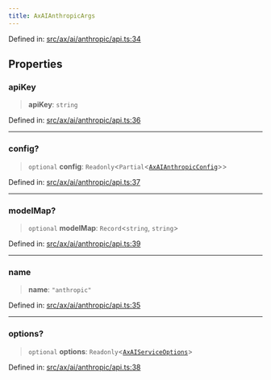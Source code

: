 ```yaml
---
title: AxAIAnthropicArgs
---
```


Defined in: [src/ax/ai/anthropic/api.ts:34](#apidocs/httpsgithubcomax-llmaxblob3b79ada8d723949fcd8a76c2b6f48cf69d8394f8srcaxaianthropicapitsl34)

## Properties

<a id="apiKey"></a>

### apiKey

> **apiKey**: `string`

Defined in: [src/ax/ai/anthropic/api.ts:36](#apidocs/httpsgithubcomax-llmaxblob3b79ada8d723949fcd8a76c2b6f48cf69d8394f8srcaxaianthropicapitsl36)

***

<a id="config"></a>

### config?

> `optional` **config**: `Readonly`\<`Partial`\<[`AxAIAnthropicConfig`](#apidocs/typealiasaxaianthropicconfig)\>\>

Defined in: [src/ax/ai/anthropic/api.ts:37](#apidocs/httpsgithubcomax-llmaxblob3b79ada8d723949fcd8a76c2b6f48cf69d8394f8srcaxaianthropicapitsl37)

***

<a id="modelMap"></a>

### modelMap?

> `optional` **modelMap**: `Record`\<`string`, `string`\>

Defined in: [src/ax/ai/anthropic/api.ts:39](#apidocs/httpsgithubcomax-llmaxblob3b79ada8d723949fcd8a76c2b6f48cf69d8394f8srcaxaianthropicapitsl39)

***

<a id="name"></a>

### name

> **name**: `"anthropic"`

Defined in: [src/ax/ai/anthropic/api.ts:35](#apidocs/httpsgithubcomax-llmaxblob3b79ada8d723949fcd8a76c2b6f48cf69d8394f8srcaxaianthropicapitsl35)

***

<a id="options"></a>

### options?

> `optional` **options**: `Readonly`\<[`AxAIServiceOptions`](#apidocs/typealiasaxaiserviceoptions)\>

Defined in: [src/ax/ai/anthropic/api.ts:38](#apidocs/httpsgithubcomax-llmaxblob3b79ada8d723949fcd8a76c2b6f48cf69d8394f8srcaxaianthropicapitsl38)
